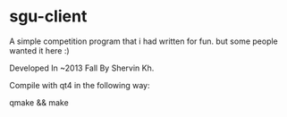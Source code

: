 sgu-client
==========

A simple competition program that i had written for fun. but some people wanted it here :)

Developed In ~2013 Fall By Shervin Kh.

Compile with qt4 in the following way:

qmake && make
